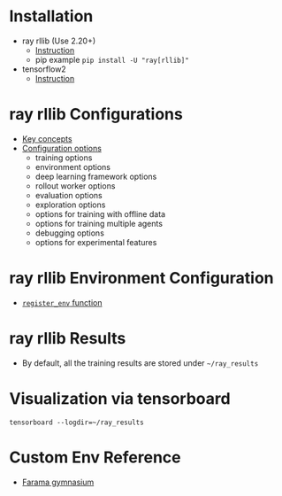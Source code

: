 # Installation
- ray rllib (Use 2.20+)
  - [Instruction](https://docs.ray.io/en/latest/ray-overview/installation.html)
  - pip example ```pip install -U "ray[rllib]"```
- tensorflow2
  - [Instruction](https://www.tensorflow.org/install?hl=en)

# ray rllib Configurations
- [Key concepts](https://docs.ray.io/en/latest/rllib/key-concepts.html)
- [Configuration options](https://docs.ray.io/en/latest/rllib/rllib-training.html#configuring-rllib-algorithms)
  - training options
  - environment options
  - deep learning framework options
  - rollout worker options
  - evaluation options
  - exploration options
  - options for training with offline data
  - options for training multiple agents
  - debugging options
  - options for experimental features


# ray rllib Environment Configuration
- [```register_env``` function](https://docs.ray.io/en/latest/rllib/rllib-env.html)

# ray rllib Results
- By default, all the training results are stored under ```~/ray_results```

# Visualization via tensorboard
```tensorboard --logdir=~/ray_results```


# Custom Env Reference
- [Farama gymnasium](https://gymnasium.farama.org/tutorials/gymnasium_basics/environment_creation/)